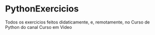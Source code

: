 # PythonExercicios
 Todos os exercicios feitos didaticamente, e, remotamente, no Curso de Python do canal Curso em Video
